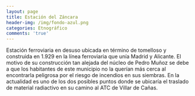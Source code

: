 ```yaml
---
layout: page
title: Estación del Záncara
header-img: /img/fondo-azul.png
categories: Etnográfico
comments: 'true'
---
```



Estación ferroviaria en desuso ubicada en término de tomelloso y construida en 1.929 en la línea ferroviaria que unía Madrid y Alicante. El motivo de su construcción tan alejada del núcleo de Pedro Muñoz se debe a que los habitantes de este municipio no la querían más cerca al encontrarla peligrosa por el riesgo de incendios en sus siembras. En la actualidad es uno de los dos posibles puntos donde se ubicaría el traslado de material radiactivo en su camino al ATC de Villar de Cañas.

<div class="photo-gallery">
<ul>
</ul>
</div>
